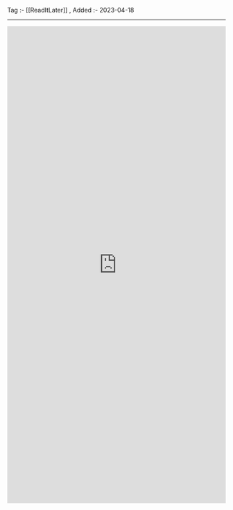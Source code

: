 Tag :- [[ReadItLater]] , 
Added :- 2023-04-18

-----
<iframe src="https://www.linkedin.com/embed/feed/update/urn:li:share:6993882545943670784" height="1100" width="504" frameborder="0" allowfullscreen="" title="Embedded post"></iframe>